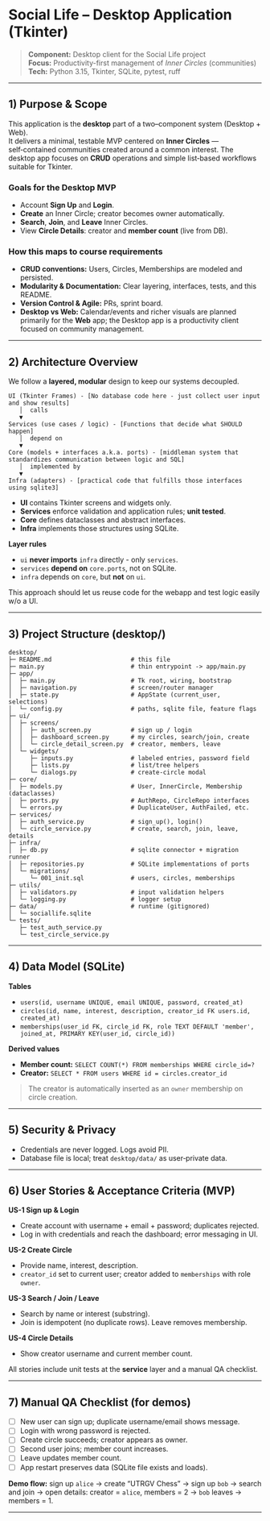 # Social Life – Desktop Application (Tkinter)

> **Component:** Desktop client for the Social Life project  
> **Focus:** Productivity-first management of *Inner Circles* (communities)  
> **Tech:** Python 3.15, Tkinter, SQLite, pytest, ruff

---

## 1) Purpose & Scope

This application is the **desktop** part of a two–component system (Desktop + Web).  
It delivers a minimal, testable MVP centered on **Inner Circles** — self‑contained communities created around a common interest. The desktop app focuses on **CRUD** operations and simple list‑based workflows suitable for Tkinter.

### Goals for the Desktop MVP
- Account **Sign Up** and **Login**.
- **Create** an Inner Circle; creator becomes owner automatically.
- **Search**, **Join**, and **Leave** Inner Circles.
- View **Circle Details**: creator and **member count** (live from DB).

### How this maps to course requirements
- **CRUD conventions:** Users, Circles, Memberships are modeled and persisted.
- **Modularity & Documentation:** Clear layering, interfaces, tests, and this README.
- **Version Control & Agile:** PRs, sprint board.
- **Desktop vs Web:** Calendar/events and richer visuals are planned primarily for the **Web** app; the Desktop app is a productivity client focused on community management.

---

## 2) Architecture Overview

We follow a **layered, modular** design to keep our systems decoupled.

```
UI (Tkinter Frames) - [No database code here - just collect user input and show results]
   │  calls
   ▼
Services (use cases / logic) - [Functions that decide what SHOULD happen]
   │  depend on
   ▼
Core (models + interfaces a.k.a. ports) - [middleman system that standardizes communication between logic and SQL]
   │  implemented by
   ▼
Infra (adapters) - [practical code that fulfills those interfaces using sqlite3]
```

- **UI** contains Tkinter screens and widgets only.
- **Services** enforce validation and application rules; **unit tested**.
- **Core** defines dataclasses and abstract interfaces.
- **Infra** implements those structures using SQLite.

**Layer rules**
- `ui` **never imports** `infra` directly - only `services`.
- `services` **depend on** `core.ports`, not on SQLite.
- `infra` depends on `core`, but **not** on `ui`.

This approach should let us reuse code for the webapp and test logic easily w/o a UI. 

---

## 3) Project Structure (desktop/)

```
desktop/
├─ README.md                      # this file
├─ main.py                        # thin entrypoint -> app/main.py
├─ app/
│  ├─ main.py                     # Tk root, wiring, bootstrap
│  ├─ navigation.py               # screen/router manager
│  ├─ state.py                    # AppState (current_user, selections)
│  └─ config.py                   # paths, sqlite file, feature flags
├─ ui/
│  ├─ screens/
│  │  ├─ auth_screen.py           # sign up / login
│  │  ├─ dashboard_screen.py      # my circles, search/join, create
│  │  └─ circle_detail_screen.py  # creator, members, leave
│  └─ widgets/
│     ├─ inputs.py                # labeled entries, password field
│     ├─ lists.py                 # list/tree helpers
│     └─ dialogs.py               # create-circle modal
├─ core/
│  ├─ models.py                   # User, InnerCircle, Membership (dataclasses)
│  ├─ ports.py                    # AuthRepo, CircleRepo interfaces
│  └─ errors.py                   # DuplicateUser, AuthFailed, etc.
├─ services/
│  ├─ auth_service.py             # sign_up(), login()
│  └─ circle_service.py           # create, search, join, leave, details
├─ infra/
│  ├─ db.py                       # sqlite connector + migration runner
│  ├─ repositories.py             # SQLite implementations of ports
│  └─ migrations/
│     └─ 001_init.sql             # users, circles, memberships
├─ utils/
│  ├─ validators.py               # input validation helpers
│  └─ logging.py                  # logger setup
├─ data/                          # runtime (gitignored)
│  └─ sociallife.sqlite
└─ tests/
   ├─ test_auth_service.py
   └─ test_circle_service.py
```

---

## 4) Data Model (SQLite)

**Tables**
- `users(id, username UNIQUE, email UNIQUE, password, created_at)`
- `circles(id, name, interest, description, creator_id FK users.id, created_at)`
- `memberships(user_id FK, circle_id FK, role TEXT DEFAULT 'member', joined_at, PRIMARY KEY(user_id, circle_id))`

**Derived values**
- **Member count:** `SELECT COUNT(*) FROM memberships WHERE circle_id=?`  
- **Creator:** `SELECT * FROM users WHERE id = circles.creator_id`

> The creator is automatically inserted as an `owner` membership on circle creation.

---

## 5) Security & Privacy

- Credentials are never logged. Logs avoid PII.
- Database file is local; treat `desktop/data/` as user‑private data.

---

## 6) User Stories & Acceptance Criteria (MVP)

**US-1 Sign up & Login**
- Create account with username + email + password; duplicates rejected.
- Log in with credentials and reach the dashboard; error messaging in UI.

**US-2 Create Circle**
- Provide name, interest, description.
- `creator_id` set to current user; creator added to `memberships` with role `owner`.

**US-3 Search / Join / Leave**
- Search by name or interest (substring).
- Join is idempotent (no duplicate rows). Leave removes membership.

**US-4 Circle Details**
- Show creator username and current member count.

All stories include unit tests at the **service** layer and a manual QA checklist.

---

## 7) Manual QA Checklist (for demos)

- [ ] New user can sign up; duplicate username/email shows message.
- [ ] Login with wrong password is rejected.
- [ ] Create circle succeeds; creator appears as owner.
- [ ] Second user joins; member count increases.
- [ ] Leave updates member count.
- [ ] App restart preserves data (SQLite file exists and loads).

**Demo flow:** sign up `alice` → create “UTRGV Chess” → sign up `bob` → search and join → open details: creator = `alice`, members = 2 → `bob` leaves → members = 1.

---